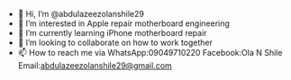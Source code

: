 - 👋 Hi, I’m @abdulazeezolanshile29
- 👀 I’m interested in Apple repair motherboard engineering 
- 🌱 I’m currently learning iPhone motherboard repair
- 💞️ I’m looking to collaborate on how to work together 
- 📫 How to reach me via WhatsApp:09049710220 Facebook:Ola N Shile
Email:abdulazeezolanshile29@gmail.com

<!---
abdulazeezolanshile29/abdulazeezolanshile29 is a ✨ special ✨ repository because its `README.md` (this file) appears on your GitHub profile.
You can click the Preview link to take a look at your changes.
--->
